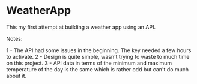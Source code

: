 # WeatherApp
This my first attempt at building a weather app using an API.

Notes:

1 - The API had some issues in the beginning. The key needed a few hours to activate.
2 - Design is quite simple, wasn't trying to waste to much time on this project.
3 - API data in terms of the minimum and maximum temperature of the day is the same which is rather odd but can't do much about it.
